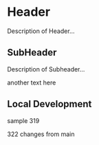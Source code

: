# Header

Description of Header...

## SubHeader

Description of Subheader...

another text here


## Local Development

sample 319

322 changes from main
